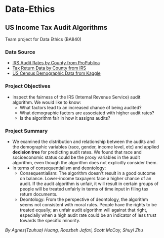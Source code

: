 # Data-Ethics
## US Income Tax Audit Algorithms
Team project for Data Ethics (BA840)

### Data Source
- [IRS Audit Rates by County from ProPublica](https://www.propublica.org/datastore/dataset/irs-audit-rates-by-county)
- [Tax Return Data by County from IRS](https://www.irs.gov/statistics/soi-tax-stats-county-data)
- [US Census Demographic Data from Kaggle](https://www.kaggle.com/muonneutrino/us-census-demographic-data)

### Project Objectives
- Inspect the fairness of the IRS (Internal Revenue Service) audit algorithm. We would like to know:
  - What factors lead to an increased chance of being audited?
  - What demographic factors are associated with higher audit rates?
  - Is the algorithm fair in how it assigns audits? 

### Project Summary
- We examined the distribution and relationship between the audits and the demographic variables (race, gender, income level, etc) and applied **decision tree** for predicting audit rates. We found that race and socioeconomic status could be the proxy variables in the audit algorithm, even though the algorithm does not explicitly consider them. 
- In terms of consequentialism and deontology:
  - Consequentialism:
    The algorithm doesn't result in a good outcome on balance. Lower-income taxpayers face a higher chance of an audit. If the audit algorithm is unfair, it will result in certain groups of people will be treated unfairly in terms of time input in filing tax return documents.
  - Deontology:
    From the perspective of deontology, the algorithm seems not consistent with moral rules. People have the rights to be treated equally; an unfair audit algorithm will against that right, especially when a high audit rate could be an indicator of less trust towards the specific minority.

*By Agnes(Tzuhua) Huang, Roozbeh Jafari, Scott McCoy, Shuyi Zhu*
